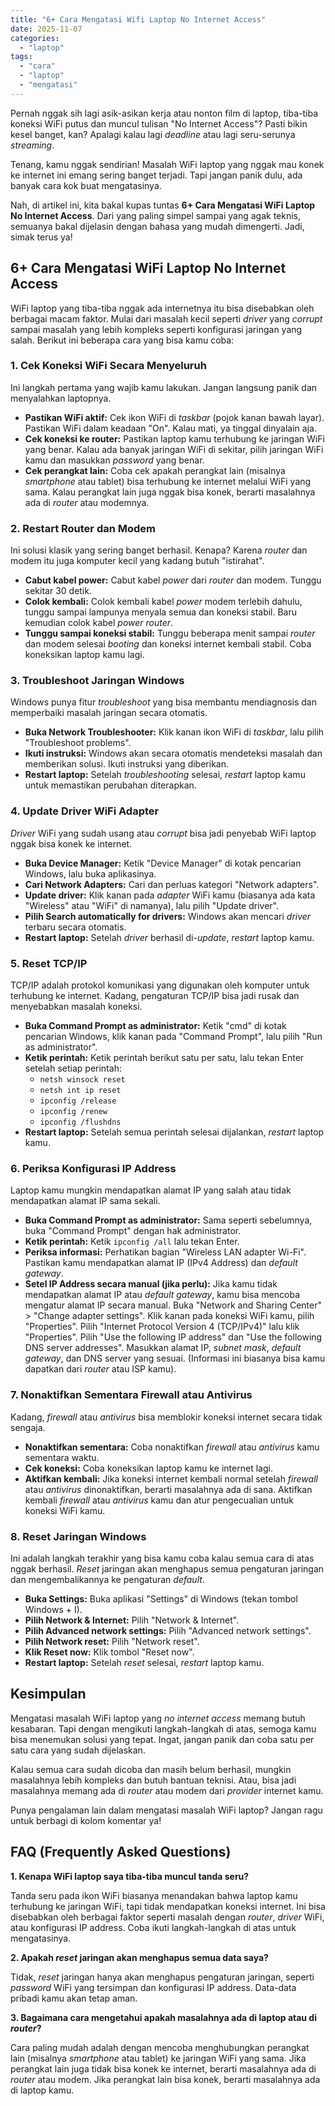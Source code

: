 ```yaml
---
title: "6+ Cara Mengatasi Wifi Laptop No Internet Access"
date: 2025-11-07
categories: 
  - "laptop"
tags: 
  - "cara"
  - "laptop"
  - "mengatasi"
---
```


Pernah nggak sih lagi asik-asikan kerja atau nonton film di laptop, tiba-tiba koneksi WiFi putus dan muncul tulisan "No Internet Access"? Pasti bikin kesel banget, kan? Apalagi kalau lagi _deadline_ atau lagi seru-serunya _streaming_.

Tenang, kamu nggak sendirian! Masalah WiFi laptop yang nggak mau konek ke internet ini emang sering banget terjadi. Tapi jangan panik dulu, ada banyak cara kok buat mengatasinya.

Nah, di artikel ini, kita bakal kupas tuntas **6+ Cara Mengatasi WiFi Laptop No Internet Access**. Dari yang paling simpel sampai yang agak teknis, semuanya bakal dijelasin dengan bahasa yang mudah dimengerti. Jadi, simak terus ya!

## 6+ Cara Mengatasi WiFi Laptop No Internet Access

WiFi laptop yang tiba-tiba nggak ada internetnya itu bisa disebabkan oleh berbagai macam faktor. Mulai dari masalah kecil seperti _driver_ yang _corrupt_ sampai masalah yang lebih kompleks seperti konfigurasi jaringan yang salah. Berikut ini beberapa cara yang bisa kamu coba:

### 1\. Cek Koneksi WiFi Secara Menyeluruh

Ini langkah pertama yang wajib kamu lakukan. Jangan langsung panik dan menyalahkan laptopnya.

- **Pastikan WiFi aktif:** Cek ikon WiFi di _taskbar_ (pojok kanan bawah layar). Pastikan WiFi dalam keadaan "On". Kalau mati, ya tinggal dinyalain aja.
- **Cek koneksi ke router:** Pastikan laptop kamu terhubung ke jaringan WiFi yang benar. Kalau ada banyak jaringan WiFi di sekitar, pilih jaringan WiFi kamu dan masukkan _password_ yang benar.
- **Cek perangkat lain:** Coba cek apakah perangkat lain (misalnya _smartphone_ atau tablet) bisa terhubung ke internet melalui WiFi yang sama. Kalau perangkat lain juga nggak bisa konek, berarti masalahnya ada di _router_ atau modemnya.

### 2\. Restart Router dan Modem

Ini solusi klasik yang sering banget berhasil. Kenapa? Karena _router_ dan modem itu juga komputer kecil yang kadang butuh "istirahat".

- **Cabut kabel power:** Cabut kabel _power_ dari _router_ dan modem. Tunggu sekitar 30 detik.
- **Colok kembali:** Colok kembali kabel _power_ modem terlebih dahulu, tunggu sampai lampunya menyala semua dan koneksi stabil. Baru kemudian colok kabel _power router_.
- **Tunggu sampai koneksi stabil:** Tunggu beberapa menit sampai _router_ dan modem selesai _booting_ dan koneksi internet kembali stabil. Coba koneksikan laptop kamu lagi.

### 3\. Troubleshoot Jaringan Windows

Windows punya fitur _troubleshoot_ yang bisa membantu mendiagnosis dan memperbaiki masalah jaringan secara otomatis.

- **Buka Network Troubleshooter:** Klik kanan ikon WiFi di _taskbar_, lalu pilih "Troubleshoot problems".
- **Ikuti instruksi:** Windows akan secara otomatis mendeteksi masalah dan memberikan solusi. Ikuti instruksi yang diberikan.
- **Restart laptop:** Setelah _troubleshooting_ selesai, _restart_ laptop kamu untuk memastikan perubahan diterapkan.

### 4\. Update Driver WiFi Adapter

_Driver_ WiFi yang sudah usang atau _corrupt_ bisa jadi penyebab WiFi laptop nggak bisa konek ke internet.

- **Buka Device Manager:** Ketik "Device Manager" di kotak pencarian Windows, lalu buka aplikasinya.
- **Cari Network Adapters:** Cari dan perluas kategori "Network adapters".
- **Update driver:** Klik kanan pada _adapter_ WiFi kamu (biasanya ada kata "Wireless" atau "WiFi" di namanya), lalu pilih "Update driver".
- **Pilih Search automatically for drivers:** Windows akan mencari _driver_ terbaru secara otomatis.
- **Restart laptop:** Setelah _driver_ berhasil di-_update_, _restart_ laptop kamu.

### 5\. Reset TCP/IP

TCP/IP adalah protokol komunikasi yang digunakan oleh komputer untuk terhubung ke internet. Kadang, pengaturan TCP/IP bisa jadi rusak dan menyebabkan masalah koneksi.

- **Buka Command Prompt as administrator:** Ketik "cmd" di kotak pencarian Windows, klik kanan pada "Command Prompt", lalu pilih "Run as administrator".
- **Ketik perintah:** Ketik perintah berikut satu per satu, lalu tekan Enter setelah setiap perintah:
    - `netsh winsock reset`
    - `netsh int ip reset`
    - `ipconfig /release`
    - `ipconfig /renew`
    - `ipconfig /flushdns`
- **Restart laptop:** Setelah semua perintah selesai dijalankan, _restart_ laptop kamu.

### 6\. Periksa Konfigurasi IP Address

Laptop kamu mungkin mendapatkan alamat IP yang salah atau tidak mendapatkan alamat IP sama sekali.

- **Buka Command Prompt as administrator:** Sama seperti sebelumnya, buka "Command Prompt" dengan hak administrator.
- **Ketik perintah:** Ketik `ipconfig /all` lalu tekan Enter.
- **Periksa informasi:** Perhatikan bagian "Wireless LAN adapter Wi-Fi". Pastikan kamu mendapatkan alamat IP (IPv4 Address) dan _default gateway_.
- **Setel IP Address secara manual (jika perlu):** Jika kamu tidak mendapatkan alamat IP atau _default gateway_, kamu bisa mencoba mengatur alamat IP secara manual. Buka "Network and Sharing Center" > "Change adapter settings". Klik kanan pada koneksi WiFi kamu, pilih "Properties". Pilih "Internet Protocol Version 4 (TCP/IPv4)" lalu klik "Properties". Pilih "Use the following IP address" dan "Use the following DNS server addresses". Masukkan alamat IP, _subnet mask_, _default gateway_, dan DNS server yang sesuai. (Informasi ini biasanya bisa kamu dapatkan dari _router_ atau ISP kamu).

### 7\. Nonaktifkan Sementara Firewall atau Antivirus

Kadang, _firewall_ atau _antivirus_ bisa memblokir koneksi internet secara tidak sengaja.

- **Nonaktifkan sementara:** Coba nonaktifkan _firewall_ atau _antivirus_ kamu sementara waktu.
- **Cek koneksi:** Coba koneksikan laptop kamu ke internet lagi.
- **Aktifkan kembali:** Jika koneksi internet kembali normal setelah _firewall_ atau _antivirus_ dinonaktifkan, berarti masalahnya ada di sana. Aktifkan kembali _firewall_ atau _antivirus_ kamu dan atur pengecualian untuk koneksi WiFi kamu.

### 8\. Reset Jaringan Windows

Ini adalah langkah terakhir yang bisa kamu coba kalau semua cara di atas nggak berhasil. _Reset_ jaringan akan menghapus semua pengaturan jaringan dan mengembalikannya ke pengaturan _default_.

- **Buka Settings:** Buka aplikasi "Settings" di Windows (tekan tombol Windows + I).
- **Pilih Network & Internet:** Pilih "Network & Internet".
- **Pilih Advanced network settings:** Pilih "Advanced network settings".
- **Pilih Network reset:** Pilih "Network reset".
- **Klik Reset now:** Klik tombol "Reset now".
- **Restart laptop:** Setelah _reset_ selesai, _restart_ laptop kamu.

## Kesimpulan

Mengatasi masalah WiFi laptop yang _no internet access_ memang butuh kesabaran. Tapi dengan mengikuti langkah-langkah di atas, semoga kamu bisa menemukan solusi yang tepat. Ingat, jangan panik dan coba satu per satu cara yang sudah dijelaskan.

Kalau semua cara sudah dicoba dan masih belum berhasil, mungkin masalahnya lebih kompleks dan butuh bantuan teknisi. Atau, bisa jadi masalahnya memang ada di _router_ atau modem dari _provider_ internet kamu.

Punya pengalaman lain dalam mengatasi masalah WiFi laptop? Jangan ragu untuk berbagi di kolom komentar ya!

## FAQ (Frequently Asked Questions)

**1\. Kenapa WiFi laptop saya tiba-tiba muncul tanda seru?**

Tanda seru pada ikon WiFi biasanya menandakan bahwa laptop kamu terhubung ke jaringan WiFi, tapi tidak mendapatkan koneksi internet. Ini bisa disebabkan oleh berbagai faktor seperti masalah dengan _router_, _driver_ WiFi, atau konfigurasi IP address. Coba ikuti langkah-langkah di atas untuk mengatasinya.

**2\. Apakah _reset_ jaringan akan menghapus semua data saya?**

Tidak, _reset_ jaringan hanya akan menghapus pengaturan jaringan, seperti _password_ WiFi yang tersimpan dan konfigurasi IP address. Data-data pribadi kamu akan tetap aman.

**3\. Bagaimana cara mengetahui apakah masalahnya ada di laptop atau di _router_?**

Cara paling mudah adalah dengan mencoba menghubungkan perangkat lain (misalnya _smartphone_ atau tablet) ke jaringan WiFi yang sama. Jika perangkat lain juga tidak bisa konek ke internet, berarti masalahnya ada di _router_ atau modem. Jika perangkat lain bisa konek, berarti masalahnya ada di laptop kamu.
